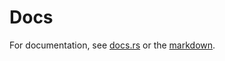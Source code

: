 
# Docs
For documentation, see [docs.rs](https://www.docs.rs/zestors-core) or the [markdown](docs.md).



